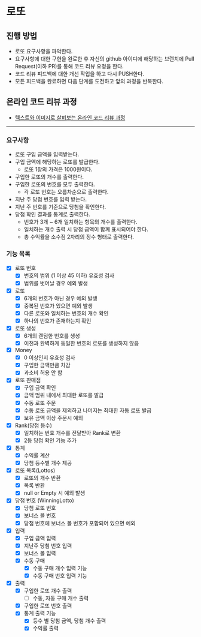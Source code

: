 # 로또
## 진행 방법
* 로또 요구사항을 파악한다.
* 요구사항에 대한 구현을 완료한 후 자신의 github 아이디에 해당하는 브랜치에 Pull Request(이하 PR)를 통해 코드 리뷰 요청을 한다.
* 코드 리뷰 피드백에 대한 개선 작업을 하고 다시 PUSH한다.
* 모든 피드백을 완료하면 다음 단계를 도전하고 앞의 과정을 반복한다.

## 온라인 코드 리뷰 과정
* [텍스트와 이미지로 살펴보는 온라인 코드 리뷰 과정](https://github.com/next-step/nextstep-docs/tree/master/codereview)

***
### 요구사항
* 로또 구입 금액을 입력받는다.
* 구입 금액에 해당하는 로또를 발급한다.
    * 로또 1장의 가격은 1000원이다.
* 구입한 로또의 개수를 출력한다.
* 구입한 로또의 번호를 모두 출력한다.
    * 각 로또 번호는 오름차순으로 출력한다.
* 지난 주 당첨 번호를 입력 받는다.
* 지난 주 번호를 기준으로 당첨을 확인한다.
* 당첨 확인 결과를 통계로 출력한다.
    * 번호가 3개 ~ 6개 일치하는 항목의 개수를 출력한다.
    * 일치하는 개수 출력 시 당첨 금액이 함께 표시되어야 한다.
    * 총 수익률을 소수점 2자리의 정수 형태로 출력한다.

### 기능 목록
- [x] 로또 번호
    - [x] 번호의 범위 (1 이상 45 이하) 유효성 검사
    - [x] 범위를 벗어날 경우 예외 발생
- [x] 로또
  - [x] 6개의 번호가 아닌 경우 예외 발생
  - [x] 중복된 번호가 있으면 예외 발생
  - [x] 다른 로또와 일치하는 번호의 개수 확인
  - [x] 하나의 번호가 존재하는지 확인
- [x] 로또 생성
  - [x] 6개의 랜덤한 번호를 생성
  - [x] 이전과 완벽하게 동일한 번호의 로또를 생성하지 않음
- [x] Money
  - [x] 0 이상인지 유효성 검사
  - [x] 구입한 금액만큼 차감
  - [x] 과소비 허용 안 함
- [x] 로또 판매점
    - [x] 구입 금액 확인
    - [x] 금액 범위 내에서 최대한 로또를 발급
    - [x] 수동 로또 주문
    - [x] 수동 로또 금액을 제외하고 나머지는 최대한 자동 로또 발급
    - [x] 보유 금액 이상 주문시 예외
- [x] Rank(당첨 등수)
  - [x] 일치하는 번호 개수를 전달받아 Rank로 변환
  - [x] 2등 당첨 확인 기능 추가
- [x] 통계
    - [x] 수익률 계산
    - [x] 당첨 등수별 개수 제공 
- [x] 로또 목록(Lottos)
  - [x] 로또의 개수 반환
  - [x] 목록 반환
  - [x] null or Empty 시 예외 발생
- [x] 당첨 번호 (WinningLotto)
  - [x] 당첨 로또 번호
  - [x] 보너스 볼 번호
  - [x] 당첨 번호에 보너스 볼 번호가 포함되어 있으면 예외 
- [x] 입력
  - [x] 구입 금액 입력
  - [x] 지난주 당첨 번호 입력
  - [x] 보너스 볼 입력
  - [x] 수동 구매
    - [x] 수동 구매 개수 입력 기능
    - [x] 수동 구매 번호 입력 기능
- [x] 출력
  - [x] 구입한 로또 개수 출력
    - [ ] 수동, 자동 구매 개수 출력
  - [x] 구입한 로또 번호 출력
  - [x] 통계 출력 기능
    - [x] 등수 별 당첨 금액, 당첨 개수 출력
    - [x] 수익률 출력